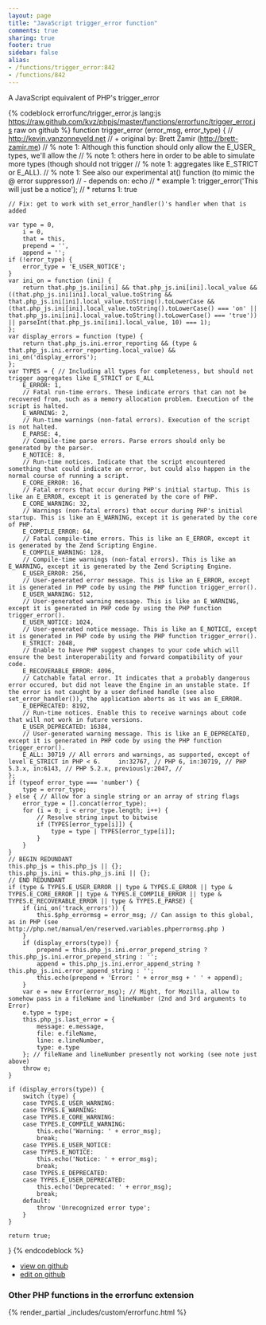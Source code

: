 ```yaml
---
layout: page
title: "JavaScript trigger_error function"
comments: true
sharing: true
footer: true
sidebar: false
alias:
- /functions/trigger_error:842
- /functions/842
---
```

<!-- Generated by Rakefile:build -->
A JavaScript equivalent of PHP's trigger_error

{% codeblock errorfunc/trigger_error.js lang:js https://raw.github.com/kvz/phpjs/master/functions/errorfunc/trigger_error.js raw on github %}
function trigger_error (error_msg, error_type) {
    // http://kevin.vanzonneveld.net
    // +   original by: Brett Zamir (http://brett-zamir.me)
    // %        note 1: Although this function should only allow the E_USER_ types, we'll allow the
    // %        note 1: others here in order to be able to simulate more types (though should not trigger
    // %        note 1: aggregates like E_STRICT or E_ALL).
    // %        note 1: See also our experimental at() function (to mimic the @ error suppressor)
    // -    depends on: echo
    // *     example 1: trigger_error('This will just be a notice');
    // *     returns 1: true

    // Fix: get to work with set_error_handler()'s handler when that is added

    var type = 0,
        i = 0,
        that = this,
        prepend = '',
        append = '';
    if (!error_type) {
        error_type = 'E_USER_NOTICE';
    }
    var ini_on = function (ini) {
        return that.php_js.ini[ini] && that.php_js.ini[ini].local_value && ((that.php_js.ini[ini].local_value.toString && that.php_js.ini[ini].local_value.toString().toLowerCase && (that.php_js.ini[ini].local_value.toString().toLowerCase() === 'on' || that.php_js.ini[ini].local_value.toString().toLowerCase() === 'true')) || parseInt(that.php_js.ini[ini].local_value, 10) === 1);
    };
    var display_errors = function (type) {
        return that.php_js.ini.error_reporting && (type & that.php_js.ini.error_reporting.local_value) && ini_on('display_errors');
    };
    var TYPES = { // Including all types for completeness, but should not trigger aggregates like E_STRICT or E_ALL
        E_ERROR: 1,
        // Fatal run-time errors. These indicate errors that can not be recovered from, such as a memory allocation problem. Execution of the script is halted.
        E_WARNING: 2,
        // Run-time warnings (non-fatal errors). Execution of the script is not halted.
        E_PARSE: 4,
        // Compile-time parse errors. Parse errors should only be generated by the parser.
        E_NOTICE: 8,
        // Run-time notices. Indicate that the script encountered something that could indicate an error, but could also happen in the normal course of running a script.
        E_CORE_ERROR: 16,
        // Fatal errors that occur during PHP's initial startup. This is like an E_ERROR, except it is generated by the core of PHP.
        E_CORE_WARNING: 32,
        // Warnings (non-fatal errors) that occur during PHP's initial startup. This is like an E_WARNING, except it is generated by the core of PHP.
        E_COMPILE_ERROR: 64,
        // Fatal compile-time errors. This is like an E_ERROR, except it is generated by the Zend Scripting Engine.
        E_COMPILE_WARNING: 128,
        // Compile-time warnings (non-fatal errors). This is like an E_WARNING, except it is generated by the Zend Scripting Engine.
        E_USER_ERROR: 256,
        // User-generated error message. This is like an E_ERROR, except it is generated in PHP code by using the PHP function trigger_error().
        E_USER_WARNING: 512,
        // User-generated warning message. This is like an E_WARNING, except it is generated in PHP code by using the PHP function trigger_error().
        E_USER_NOTICE: 1024,
        // User-generated notice message. This is like an E_NOTICE, except it is generated in PHP code by using the PHP function trigger_error().
        E_STRICT: 2048,
        // Enable to have PHP suggest changes to your code which will ensure the best interoperability and forward compatibility of your code.
        E_RECOVERABLE_ERROR: 4096,
        // Catchable fatal error. It indicates that a probably dangerous error occured, but did not leave the Engine in an unstable state. If the error is not caught by a user defined handle (see also set_error_handler()), the application aborts as it was an E_ERROR.
        E_DEPRECATED: 8192,
        // Run-time notices. Enable this to receive warnings about code that will not work in future versions.
        E_USER_DEPRECATED: 16384,
        // User-generated warning message. This is like an E_DEPRECATED, except it is generated in PHP code by using the PHP function trigger_error().
        E_ALL: 30719 // All errors and warnings, as supported, except of level E_STRICT in PHP < 6.     in:32767, // PHP 6, in:30719, // PHP 5.3.x, in:6143, // PHP 5.2.x, previously:2047, //
    };
    if (typeof error_type === 'number') {
        type = error_type;
    } else { // Allow for a single string or an array of string flags
        error_type = [].concat(error_type);
        for (i = 0; i < error_type.length; i++) {
            // Resolve string input to bitwise
            if (TYPES[error_type[i]]) {
                type = type | TYPES[error_type[i]];
            }
        }
    }
    // BEGIN REDUNDANT
    this.php_js = this.php_js || {};
    this.php_js.ini = this.php_js.ini || {};
    // END REDUNDANT
    if (type & TYPES.E_USER_ERROR || type & TYPES.E_ERROR || type & TYPES.E_CORE_ERROR || type & TYPES.E_COMPILE_ERROR || type & TYPES.E_RECOVERABLE_ERROR || type & TYPES.E_PARSE) {
        if (ini_on('track_errors')) {
            this.$php_errormsg = error_msg; // Can assign to this global, as in PHP (see http://php.net/manual/en/reserved.variables.phperrormsg.php )
        }
        if (display_errors(type)) {
            prepend = this.php_js.ini.error_prepend_string ? this.php_js.ini.error_prepend_string : '';
            append = this.php_js.ini.error_append_string ? this.php_js.ini.error_append_string : '';
            this.echo(prepend + 'Error: ' + error_msg + ' ' + append);
        }
        var e = new Error(error_msg); // Might, for Mozilla, allow to somehow pass in a fileName and lineNumber (2nd and 3rd arguments to Error)
        e.type = type;
        this.php_js.last_error = {
            message: e.message,
            file: e.fileName,
            line: e.lineNumber,
            type: e.type
        }; // fileName and lineNumber presently not working (see note just above)
        throw e;
    }

    if (display_errors(type)) {
        switch (type) {
        case TYPES.E_USER_WARNING:
        case TYPES.E_WARNING:
        case TYPES.E_CORE_WARNING:
        case TYPES.E_COMPILE_WARNING:
            this.echo('Warning: ' + error_msg);
            break;
        case TYPES.E_USER_NOTICE:
        case TYPES.E_NOTICE:
            this.echo('Notice: ' + error_msg);
            break;
        case TYPES.E_DEPRECATED:
        case TYPES.E_USER_DEPRECATED:
            this.echo('Deprecated: ' + error_msg);
            break;
        default:
            throw 'Unrecognized error type';
        }
    }

    return true;
}
{% endcodeblock %}

 - [view on github](https://github.com/kvz/phpjs/blob/master/functions/errorfunc/trigger_error.js)
 - [edit on github](https://github.com/kvz/phpjs/edit/master/functions/errorfunc/trigger_error.js)

### Other PHP functions in the errorfunc extension
{% render_partial _includes/custom/errorfunc.html %}
